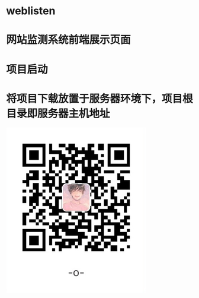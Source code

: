 # weblisten

# 网站监测系统前端展示页面

# 项目启动

# 将项目下载放置于服务器环境下，项目根目录即服务器主机地址

<img src="https://github.com/fenghuijiuzhuan/threejs-sign/blob/master/img/zfb.png" title="如果对您有帮助，使用支付宝向我打赏，感谢" style="max-width: 400px" />
